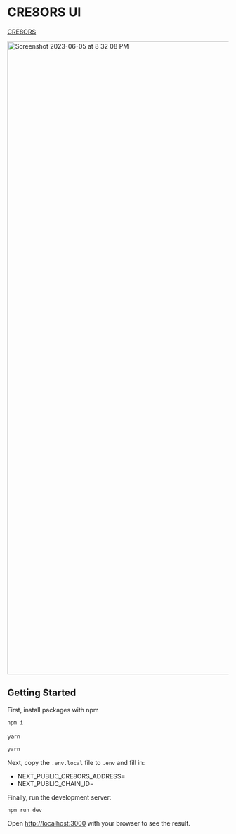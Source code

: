 # CRE8ORS UI

[CRE8ORS](https://cre8ors.com) 

<img width="1440" alt="Screenshot 2023-06-05 at 8 32 08 PM" src="https://github.com/defientco/CRE8ORS-UI/assets/23249402/6bcaa039-a51b-406f-92f9-fd0f147f2b8e">


## Getting Started

First, install packages with
npm

```bash
npm i
```

yarn

```bash
yarn
```

Next, copy the `.env.local` file to `.env` and fill in:

- NEXT_PUBLIC_CRE8ORS_ADDRESS=
- NEXT_PUBLIC_CHAIN_ID=

Finally, run the development server:

```bash
npm run dev
```

Open [http://localhost:3000](http://localhost:3000) with your browser to see the result.
